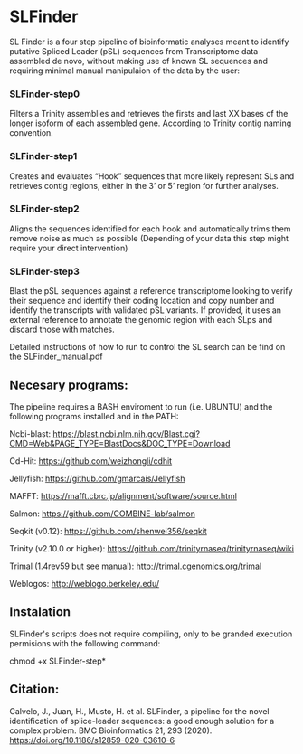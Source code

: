 # SLFinder
SL Finder is a four step pipeline of bioinformatic analyses meant to identify putative Spliced Leader (pSL) sequences from Transcriptome data assembled de novo, without making use of known SL sequences and requiring minimal manual manipulaion of the data by the user:

### SLFinder-step0
Filters a Trinity assemblies and retrieves the firsts and last XX bases of the longer isoform of each assembled gene. According to Trinity contig naming convention.

### SLFinder-step1
Creates and evaluates “Hook” sequences that more likely represent SLs and retrieves contig regions, either in the 3’ or 5’ region for further analyses.

### SLFinder-step2
Aligns the sequences identified for each hook and automatically trims them remove noise as much as possible (Depending of your data this step might require your direct intervention)

### SLFinder-step3
Blast the pSL sequences against a reference transcriptome looking to verify their sequence and identify their coding location and copy number and identify the transcripts with validated pSL variants. If provided, it uses an external reference to annotate the genomic region with each SLps and discard those with matches.

Detailed instructions of how to run to control the SL search can be find on the SLFinder_manual.pdf

## Necesary programs:
The pipeline requires a BASH enviroment to run (i.e. UBUNTU) and the following programs installed and in the PATH:

Ncbi-blast: https://blast.ncbi.nlm.nih.gov/Blast.cgi?CMD=Web&PAGE_TYPE=BlastDocs&DOC_TYPE=Download

Cd-Hit: https://github.com/weizhongli/cdhit

Jellyfish: https://github.com/gmarcais/Jellyfish

MAFFT: https://mafft.cbrc.jp/alignment/software/source.html

Salmon: https://github.com/COMBINE-lab/salmon

Seqkit (v0.12): https://github.com/shenwei356/seqkit

Trinity (v2.10.0 or higher): https://github.com/trinityrnaseq/trinityrnaseq/wiki

Trimal (1.4rev59 but see manual): http://trimal.cgenomics.org/trimal

Weblogos: http://weblogo.berkeley.edu/

## Instalation
SLFinder's scripts does not require compiling, only to be granded execution permisions with the following command:

chmod +x SLFinder-step*

## Citation:
Calvelo, J., Juan, H., Musto, H. et al. SLFinder, a pipeline for the novel identification of splice-leader sequences: a good enough solution for a complex problem. BMC Bioinformatics 21, 293 (2020). https://doi.org/10.1186/s12859-020-03610-6
